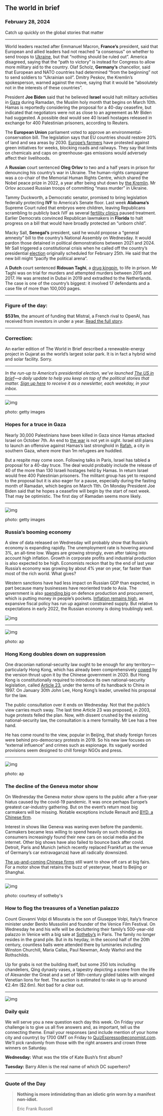 ## The world in brief

### February 28, 2024

Catch up quickly on the global stories that matter



------



World leaders reacted after Emmanuel Macron, **France’s** president, said that European and allied leaders had not reached “a consensus” on whether to send troops to [Ukraine](https://www.economist.com/graphic-detail/2024/02/21/is-ukraine-losing-the-war-against-russia), but that “nothing should be ruled out”. America disagreed, saying that the “path to victory” is instead for Congress to allow more military aid to the country. Olaf Scholz, **Germany’s** chancellor, said that European and NATO countries had determined “from the beginning” not to send soldiers to “Ukrainian soil”. Dmitry Peskov, the Kremlin’s spokesperson, warned against the move, saying that it would be “absolutely not in the interests of these countries”.

President **Joe Biden** said that he believed **Israel** would halt military activities in [Gaza](https://www.economist.com/middle-east-and-africa/2024/02/22/the-wrecking-of-gazas-health-system-goes-beyond-its-hospitals) during Ramadan, the Muslim holy month that begins on March 10th. Hamas is reportedly considering the proposal for a 40-day ceasefire, but indicated that negotiators were not as close to an agreement as Mr Biden had suggested. A possible deal would see 40 Israeli hostages released in exchange for 400 Palestinian prisoners, according to Reuters.

The **European Union** parliament voted to approve an environmental-conservation bill. The legislation says that EU countries should restore 20% of land and sea areas by 2030. [Europe’s farmers](https://www.economist.com/europe/2024/02/01/europes-grumpy-farmers-are-a-symptom-of-wider-malaise) have protested against green initiatives for weeks, blocking roads and railways. They say that limits on chemicals and caps on greenhouse-gas emissions would adversely affect their livelihoods.

A **Russian** court sentenced **Oleg Orlov** to two and a half years in prison for denouncing his country’s war in Ukraine. The human-rights campaigner was a co-chair of the Memorial Human Rights Centre, which shared the Nobel peace prize in 2022, a year after being shut down by [the Kremlin](https://www.economist.com/europe/2024/02/08/vladimir-putin-extends-his-crackdown-in-russia). Mr Orlov accused Russian troops of committing “mass murder” in Ukraine.

Tammy Duckworth, a Democratic senator, promised to bring legislation federally protecting **IVF** to America’s Senate floor. Last week **Alabama’s** Supreme Court ruled that embryos were children, leaving Republicans scrambling to publicly back IVF as several [fertility clinics](https://www.economist.com/weeklyedition/2023-07-22) paused treatment. Earlier Democrats convinced Republican lawmakers in **Florida** to halt progress on a bill that would have broadly protected an “unborn child”.

Macky Sall, **Senegal’s** president, said he would propose a “general amnesty” bill to the country’s National Assembly on Wednesday. It would pardon those detained in political demonstrations between 2021 and 2024. Mr Sall triggered a constitutional crisis when he called off the country’s presidential [election](https://www.economist.com/middle-east-and-africa/2024/02/04/senegals-democracy-hangs-by-a-thread) originally scheduled for February 25th. He said that the new bill might “pacify the political arena”.

A **Dutch** court sentenced **Ridouan Taghi**, a [drug kingpin](https://www.economist.com/europe/2021/06/12/europes-drug-habit-proves-immune-to-covid-19), to life in prison. Mr Taghi was on trial for murders and attempted murders between 2015 and 2017. He was arrested in Dubai in 2019 and extradited to the Netherlands. The case is one of the country’s biggest: it involved 17 defendants and a case file of more than 100,000 pages.



------



### Figure of the day: 

**$531m**, the amount of funding that Mistral, a French rival to OpenAI, has received from investors in under a year. [Read the full story](https://www.economist.com/business/2024/02/26/meet-the-french-startup-hoping-to-take-on-openai).



------



### Correction: 

An earlier edition of The World in Brief described a renewable-energy project in Gujarat as the world’s largest solar park. It is in fact a hybrid wind and solar facility. Sorry.



------



*In the run-up to America’s presidential election, we’ve launched* [*The US in brief*](https://www.economist.com/us-in-brief)*—a daily update to help you keep on top of the political stories that matter.* [*Sign up here*](https://www.economist.com/newsletters/us-in-brief) *to receive it as a newsletter, each weekday, in your inbox.*



------



![img](https://niceboy.online/insight/public/Espresso/PHOTOS/20240302_dap325.jpg)

photo: getty images

### Hopes for a truce in Gaza

Nearly 30,000 Palestinians have been killed in Gaza since Hamas attacked Israel on October 7th. An end to [the war](https://www.economist.com/interactive/briefing/2023/10/17/israel-gaza-map-hamas-war) is not yet in sight. Israel still plans to launch an offensive against Hamas’s last stronghold in [Rafah](https://www.economist.com/middle-east-and-africa/2024/02/13/if-israel-invades-hell-looms-in-rafah), a city in southern Gaza, where more than 1m refugees are huddled.

But a respite may come soon. Following talks in Paris, Israel has tabled a proposal for a 40-day truce. The deal would probably include the release of 40 of the more than 130 Israeli hostages held by Hamas. In return Israel would free 400 Palestinian prisoners. The militant group has yet to respond to the proposal but it is also eager for a pause, especially during the fasting month of Ramadan, which begins on March 11th. On Monday President Joe Biden said that he hopes a ceasefire will begin by the start of next week. That may be optimistic. The first day of Ramadan seems more likely.



------



![img](https://niceboy.online/insight/public/Espresso/PHOTOS/20240302_dap321.jpg)

photo: getty images

### Russia’s booming economy

A slew of data released on Wednesday will probably show that Russia’s economy is expanding rapidly. The unemployment rate is hovering around 3%, an all-time low. Wages are growing strongly, even after taking into account high inflation. Growth in corporate profits and industrial production is also expected to be high. Economists reckon that by the end of last year Russia’s economy was growing by about 4% year on year, far faster than most of the rich world. What gives?

Western sanctions have had less impact on Russian GDP than expected, in part because many businesses have reoriented trade to Asia. The government is also [spending big](https://www.economist.com/graphic-detail/2023/10/31/what-russias-new-budget-reveals-about-the-war-in-ukraine) on defence production and procurement, which is putting money in people’s pockets. [Inflation remains high](https://www.economist.com/finance-and-economics/2023/12/10/vladimir-putin-is-running-russias-economy-dangerously-hot), as expansive fiscal policy has run up against constrained supply. But relative to expectations in early 2022, the Russian economy is doing troublingly well.

![img](https://niceboy.online/insight/public/Espresso/PHOTOS/20240302_DAC217.jpg)



------



![img](https://niceboy.online/insight/public/Espresso/PHOTOS/20240302_dap320.jpg)

photo: ap

### Hong Kong doubles down on suppression

One draconian national-security law ought to be enough for any territory—particularly Hong Kong, which has already been comprehensively [cowed](https://www.economist.com/interactive/essay/2022/07/01/how-hong-kong-became-a-police-state) by the version thrust upon it by the Chinese government in 2020. But Hong Kong is constitutionally required to introduce its own national-security legislation, called [Article 23](https://www.economist.com/china/2024/01/31/hong-kong-gets-a-second-draconian-security-law), under the terms of its handback to China in 1997. On January 30th John Lee, Hong Kong’s leader, unveiled his proposal for the law.

The public consultation over it ends on Wednesday. Not that the public’s view carries much sway. The last time Article 23 was proposed, in 2003, huge protests felled the plan. Now, with dissent crushed by the existing national-security law, the consultation is a mere formality. Mr Lee has a free hand.

He has come round to the view, popular in Beijing, that shady foreign forces were behind pro-democracy protests in 2019. So his new law focuses on “external influence” and crimes such as espionage. Its vaguely worded provisions seem designed to chill foreign NGOs and press.



------



![img](https://niceboy.online/insight/public/Espresso/PHOTOS/20240302_dap324.jpg)

photo: ap

### The decline of the Geneva motor show

On Wednesday the Geneva motor show opens to the public after a five-year hiatus caused by the covid-19 pandemic. It was once perhaps Europe’s greatest car-industry gathering. But on the event’s return most big carmakers will be missing. Notable exceptions include Renault and [BYD, a Chinese firm](https://www.economist.com/business/2023/02/02/chinas-byd-is-overtaking-tesla-as-the-carmaker-extraordinaire).

Interest in shows like Geneva was waning even before the pandemic. Carmakers became less willing to spend heavily on such shindigs as consumers increasingly found their new cars on social media and the internet. Other big shows have also failed to bounce back after covid. Detroit, Paris and Munich (which recently replaced Frankfurt as the venue of Germany’s car extravaganza) have all radically downsized.

[The up-and-coming Chinese firms](https://www.economist.com/special-report/2023/04/14/cars-with-chinese-characteristics) still want to show off cars at big fairs. For a motor show that retains the buzz of yesteryear, head to Beijing or Shanghai.



------



![img](https://niceboy.online/insight/public/Espresso/PHOTOS/20240302_dap329.jpg)

photo: courtesy of sotheby's

### How to flog the treasures of a Venetian palazzo

Count Giovanni Volpi di Misurata is the son of Giuseppe Volpi, Italy’s finance minister under Benito Mussolini and founder of the Venice Film Festival. On Wednesday he and his wife will be decluttering their family’s 500-year-old palazzo in Venice with a big sale at [Sotheby’s](https://www.economist.com/culture/2024/01/31/the-sothebys-trial-revealed-the-art-markets-unsavoury-practices) in Paris. The family no longer resides in the grand pile. But in its heyday, in the second half of the 20th century, countless balls were attended there by luminaries including Winston Churchill, Maria Callas, Paul Newman, Andy Warhol and the Rothschilds.

Up for grabs is not the building itself, but some 250 lots including chandeliers, Qing dynasty vases, a tapestry depicting a scene from the life of Alexander the Great and a set of 18th-century gilded tables with winged Venetian lions for feet. The auction is estimated to rake in up to around €2.4m ($2.6m). Not bad for a clear out.



------



![img](https://niceboy.online/insight/public/Espresso/PHOTOS/espressoquiz_0.jpg)

### Daily quiz

We will serve you a new question each day this week. On Friday your challenge is to give us all five answers and, as important, tell us the connecting theme. Email your responses (and include mention of your home city and country) by 1700 GMT on Friday to [QuizEspresso@economist.com](https://mail.google.com/mail/?view=cm&fs=1&tf=1&to=QuizEspresso@economist.com). We’ll pick randomly from those with the right answers and crown three winners on Saturday.

**Wednesday:** What was the title of Kate Bush’s first album?

**Tuesday:** Barry Allen is the real name of which DC superhero?



------



### Quote of the Day

> **Nothing is more intimidating than an idiotic grin worn by a manifest non-idiot.**
>
> Eric Frank Russell





